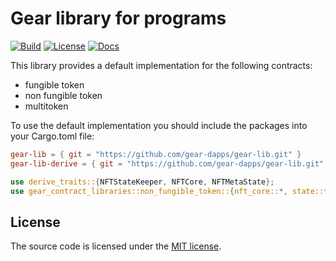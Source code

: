 # Gear library for programs

[![Build][build_badge]][build_href]
[![License][lic_badge]][lic_href]
[![Docs][docs_badge]][docs_href]

[build_badge]: https://img.shields.io/github/workflow/status/gear-dapps/supply-chain/Build
[build_href]: https://github.com/gear-dapps/gear-lib/actions/workflows/build.yml

[lic_badge]: https://img.shields.io/badge/License-MIT-success
[lic_href]: LICENSE

[docs_badge]: https://img.shields.io/badge/docs-online-5023dd
[docs_href]: https://dapps.gear.rs/gear_lib

This library provides a default implementation for the following contracts:
- fungible token
- non fungible token
- multitoken

To use the default implementation you should include the packages into your Cargo.toml file:
```toml
gear-lib = { git = "https://github.com/gear-dapps/gear-lib.git" }
gear-lib-derive = { git = "https://github.com/gear-dapps/gear-lib.git" }
```

```rs
use derive_traits::{NFTStateKeeper, NFTCore, NFTMetaState};
use gear_contract_libraries::non_fungible_token::{nft_core::*, state::*, token::*};
```

## License

The source code is licensed under the [MIT license](LICENSE).
